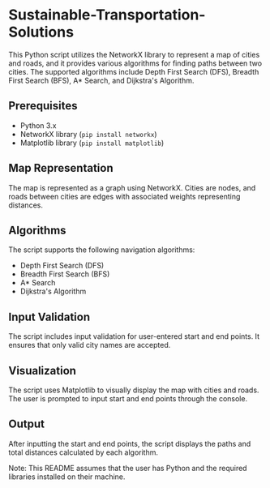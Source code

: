 # Sustainable-Transportation-Solutions

This Python script utilizes the NetworkX library to represent a map of cities and roads, and it provides various algorithms for finding paths between two cities. The supported algorithms include Depth First Search (DFS), Breadth First Search (BFS), A* Search, and Dijkstra's Algorithm.

## Prerequisites

- Python 3.x
- NetworkX library (`pip install networkx`)
- Matplotlib library (`pip install matplotlib`)

## Map Representation
The map is represented as a graph using NetworkX. Cities are nodes, and roads between cities are edges with associated weights representing distances.

## Algorithms
The script supports the following navigation algorithms:

- Depth First Search (DFS)
- Breadth First Search (BFS)
- A* Search
- Dijkstra's Algorithm
  
## Input Validation
The script includes input validation for user-entered start and end points. It ensures that only valid city names are accepted.

## Visualization
The script uses Matplotlib to visually display the map with cities and roads. The user is prompted to input start and end points through the console.

## Output
After inputting the start and end points, the script displays the paths and total distances calculated by each algorithm.

Note: This README assumes that the user has Python and the required libraries installed on their machine.
